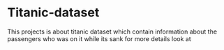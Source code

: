 # Titanic-dataset
This projects is about titanic dataset which contain information about the passengers who was on it while its sank for more details look at
